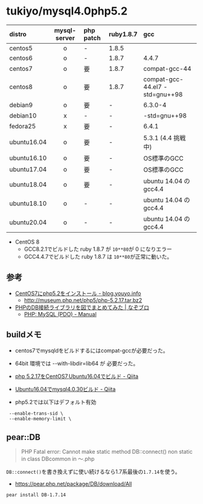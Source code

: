 # tukiyo/mysql4.0php5.2

|distro|mysql-server|php patch|ruby1.8.7| gcc |
|:--|:--:|:--|:--|:--|
|centos5| o | - | 1.8.5 | | 
|centos6| o | - | 1.8.7 | 4.4.7 | 
|centos7| o |要| 1.8.7 | compat-gcc-44 | 
|centos8| o |要| 1.8.7 | compat-gcc-44.el7 -std=gnu++98 | 
|debian9| o |要| - | 6.3.0-4 |
|debian10| x | - | - | -std=gnu++98 |
|fedora25| x |要| - | 6.4.1 |
|ubuntu16.04| o |要| - | 5.3.1 (4.4 挑戦中) |
|ubuntu16.10| o |要| - | OS標準のGCC |
|ubuntu17.04| o |要| - | OS標準のGCC |
|ubuntu18.04| o |要| - | ubuntu 14.04 の gcc4.4 |
|ubuntu18.10| o |- | - | ubuntu 14.04 の gcc4.4 |
|ubuntu20.04| o |- | - | ubuntu 14.04 の gcc4.4 |

* CentOS 8
    * GCC8.2.1でビルドした ruby 1.8.7 が `10**80`が 0 になりエラー
    * GCC4.4.7でビルドした ruby 1.8.7 は `10**80`が正常に動いた。

## 参考

* [CentOS7にphp5.2をインストール - blog.youyo.info](http://blog.youyo.info/post/2016/02/10/php52-centos7/)
    * http://museum.php.net/php5/php-5.2.17.tar.bz2
* [PHPのDB接続ライブラリを図でまとめてみた | なぞブロ](http://nazonohito51.jugem.jp/?eid=49)
    * [PHP: MySQL (PDO) - Manual](http://php.net/manual/ja/ref.pdo-mysql.php)

## buildメモ

* centos7でmysqldをビルドするにはcompat-gccが必要だった。
* 64bit 環境では --with-libdir=lib64 が 必要だった。

* [php 5.2.17をCentOS7,Ubuntu16.04でビルド - Qiita](http://qiita.com/tukiyo3/items/23dac84a2dcb60c3bc1a)
* [Ubuntu16.04でmysql4.0.30ビルド - Qiita](http://qiita.com/tukiyo3/items/bb82590f28ba4672f0dd)

* php5.2では以下はデフォルト有効

```
 --enable-trans-sid \
 --enable-memory-limit \
```

## pear::DB

> PHP Fatal error:  Cannot make static method DB::connect() non static in class DBcommon in 〜.php

`DB::connect()`を書き換えずに使い続けるなら1.7系最後の`1.7.14`を使う。

* https://pear.php.net/package/DB/download/All

```
pear install DB-1.7.14
```
